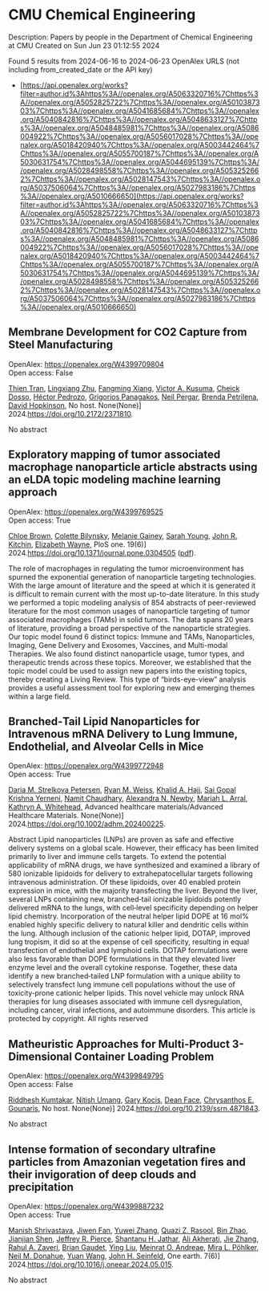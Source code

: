 # CMU Chemical Engineering
Description: Papers by people in the Department of Chemical Engineering at CMU
Created on Sun Jun 23 01:12:55 2024

Found 5 results from 2024-06-16 to 2024-06-23
OpenAlex URLS (not including from_created_date or the API key)
- [https://api.openalex.org/works?filter=author.id%3Ahttps%3A//openalex.org/A5063320716%7Chttps%3A//openalex.org/A5052825722%7Chttps%3A//openalex.org/A5010387303%7Chttps%3A//openalex.org/A5041685684%7Chttps%3A//openalex.org/A5040842816%7Chttps%3A//openalex.org/A5048633127%7Chttps%3A//openalex.org/A5048485981%7Chttps%3A//openalex.org/A5086004922%7Chttps%3A//openalex.org/A5056017028%7Chttps%3A//openalex.org/A5018420940%7Chttps%3A//openalex.org/A5003442464%7Chttps%3A//openalex.org/A5055700187%7Chttps%3A//openalex.org/A5030631754%7Chttps%3A//openalex.org/A5044695139%7Chttps%3A//openalex.org/A5028498558%7Chttps%3A//openalex.org/A5053252662%7Chttps%3A//openalex.org/A5028147543%7Chttps%3A//openalex.org/A5037506064%7Chttps%3A//openalex.org/A5027983186%7Chttps%3A//openalex.org/A5010666650](https://api.openalex.org/works?filter=author.id%3Ahttps%3A//openalex.org/A5063320716%7Chttps%3A//openalex.org/A5052825722%7Chttps%3A//openalex.org/A5010387303%7Chttps%3A//openalex.org/A5041685684%7Chttps%3A//openalex.org/A5040842816%7Chttps%3A//openalex.org/A5048633127%7Chttps%3A//openalex.org/A5048485981%7Chttps%3A//openalex.org/A5086004922%7Chttps%3A//openalex.org/A5056017028%7Chttps%3A//openalex.org/A5018420940%7Chttps%3A//openalex.org/A5003442464%7Chttps%3A//openalex.org/A5055700187%7Chttps%3A//openalex.org/A5030631754%7Chttps%3A//openalex.org/A5044695139%7Chttps%3A//openalex.org/A5028498558%7Chttps%3A//openalex.org/A5053252662%7Chttps%3A//openalex.org/A5028147543%7Chttps%3A//openalex.org/A5037506064%7Chttps%3A//openalex.org/A5027983186%7Chttps%3A//openalex.org/A5010666650)

## Membrane Development for CO2 Capture from Steel Manufacturing   

OpenAlex: https://openalex.org/W4399709804    
Open access: False
    
[Thien Tran](https://openalex.org/A5037749425), [Lingxiang Zhu](https://openalex.org/A5002137675), [Fangming Xiang](https://openalex.org/A5076767088), [Victor A. Kusuma](https://openalex.org/A5041659494), [Cheick Dosso](https://openalex.org/A5093713938), [Héctor Pedrozo](https://openalex.org/A5079899169), [Grigorios Panagakos](https://openalex.org/A5028498558), [Neil Pergar](https://openalex.org/A5098681635), [Brenda Petrilena](https://openalex.org/A5098681636), [David Hopkinson](https://openalex.org/A5021768097), No host. None(None)] 2024.https://doi.org/10.2172/2371810.
    
No abstract    

    

## Exploratory mapping of tumor associated macrophage nanoparticle article abstracts using an eLDA topic modeling machine learning approach   

OpenAlex: https://openalex.org/W4399769525    
Open access: True
    
[Chloe Brown](https://openalex.org/A5091373951), [Colette Bilynsky](https://openalex.org/A5088916982), [Melanie Gainey](https://openalex.org/A5075051633), [Sarah Young](https://openalex.org/A5077592017), [John R. Kitchin](https://openalex.org/A5003442464), [Elizabeth Wayne](https://openalex.org/A5074066993), PloS one. 19(6)] 2024.https://doi.org/10.1371/journal.pone.0304505 ([pdf](https://journals.plos.org/plosone/article/file?id=10.1371/journal.pone.0304505&type=printable)).
    
The role of macrophages in regulating the tumor microenvironment has spurned the exponential generation of nanoparticle targeting technologies. With the large amount of literature and the speed at which it is generated it is difficult to remain current with the most up-to-date literature. In this study we performed a topic modeling analysis of 854 abstracts of peer-reviewed literature for the most common usages of nanoparticle targeting of tumor associated macrophages (TAMs) in solid tumors. The data spans 20 years of literature, providing a broad perspective of the nanoparticle strategies. Our topic model found 6 distinct topics: Immune and TAMs, Nanoparticles, Imaging, Gene Delivery and Exosomes, Vaccines, and Multi-modal Therapies. We also found distinct nanoparticle usage, tumor types, and therapeutic trends across these topics. Moreover, we established that the topic model could be used to assign new papers into the existing topics, thereby creating a Living Review. This type of “birds-eye-view” analysis provides a useful assessment tool for exploring new and emerging themes within a large field.    

    

## Branched‐Tail Lipid Nanoparticles for Intravenous mRNA Delivery to Lung Immune, Endothelial, and Alveolar Cells in Mice   

OpenAlex: https://openalex.org/W4399772948    
Open access: True
    
[Daria M. Strelkova Petersen](https://openalex.org/A5082946273), [Ryan M. Weiss](https://openalex.org/A5060936104), [Khalid A. Hajj](https://openalex.org/A5057246628), [Sai Gopal Krishna Yerneni](https://openalex.org/A5015320215), [Namit Chaudhary](https://openalex.org/A5073121497), [Alexandra N. Newby](https://openalex.org/A5080909957), [Mariah L. Arral](https://openalex.org/A5049474410), [Kathryn A. Whitehead](https://openalex.org/A5010666650), Advanced healthcare materials/Advanced Healthcare Materials. None(None)] 2024.https://doi.org/10.1002/adhm.202400225.
    
Abstract Lipid nanoparticles (LNPs) are proven as safe and effective delivery systems on a global scale. However, their efficacy has been limited primarily to liver and immune cells targets. To extend the potential applicability of mRNA drugs, we have synthesized and examined a library of 580 ionizable lipidoids for delivery to extrahepatocellular targets following intravenous administration. Of these lipidoids, over 40 enabled protein expression in mice, with the majority transfecting the liver. Beyond the liver, several LNPs containing new, branched‐tail ionizable lipidoids potently delivered mRNA to the lungs, with cell‐level specificity depending on helper lipid chemistry. Incorporation of the neutral helper lipid DOPE at 16 mol% enabled highly specific delivery to natural killer and dendritic cells within the lung. Although inclusion of the cationic helper lipid, DOTAP, improved lung tropism, it did so at the expense of cell specificity, resulting in equal transfection of endothelial and lymphoid cells. DOTAP formulations were also less favorable than DOPE formulations in that they elevated liver enzyme level and the overall cytokine response. Together, these data identify a new branched‐tailed LNP formulation with a unique ability to selectively transfect lung immune cell populations without the use of toxicity‐prone cationic helper lipids. This novel vehicle may unlock RNA therapies for lung diseases associated with immune cell dysregulation, including cancer, viral infections, and autoimmune disorders. This article is protected by copyright. All rights reserved    

    

## Matheuristic Approaches for Multi-Product 3-Dimensional Container Loading Problem   

OpenAlex: https://openalex.org/W4399849795    
Open access: False
    
[Riddhesh Kumtakar](https://openalex.org/A5099291898), [Nitish Umang](https://openalex.org/A5071784695), [Gary Kocis](https://openalex.org/A5099291899), [Dean Face](https://openalex.org/A5099291900), [Chrysanthos E. Gounaris](https://openalex.org/A5048485981), No host. None(None)] 2024.https://doi.org/10.2139/ssrn.4871843.
    
No abstract    

    

## Intense formation of secondary ultrafine particles from Amazonian vegetation fires and their invigoration of deep clouds and precipitation   

OpenAlex: https://openalex.org/W4399887232    
Open access: True
    
[Manish Shrivastava](https://openalex.org/A5029609817), [Jiwen Fan](https://openalex.org/A5029189683), [Yuwei Zhang](https://openalex.org/A5029222642), [Quazi Z. Rasool](https://openalex.org/A5044465853), [Bin Zhao](https://openalex.org/A5008718870), [Jianjian Shen](https://openalex.org/A5037611710), [Jeffrey R. Pierce](https://openalex.org/A5055116926), [Shantanu H. Jathar](https://openalex.org/A5073859430), [Ali Akherati](https://openalex.org/A5006368017), [Jie Zhang](https://openalex.org/A5055664027), [Rahul A. Zaveri](https://openalex.org/A5074206807), [Brian Gaudet](https://openalex.org/A5082593441), [Ying Liu](https://openalex.org/A5072663357), [Meinrat O. Andreae](https://openalex.org/A5082416286), [Mira L. Pöhlker](https://openalex.org/A5024073664), [Neil M. Donahue](https://openalex.org/A5041685684), [Yuan Wang](https://openalex.org/A5054409245), [John H. Seinfeld](https://openalex.org/A5001370428), One earth. 7(6)] 2024.https://doi.org/10.1016/j.oneear.2024.05.015.
    
No abstract    

    
